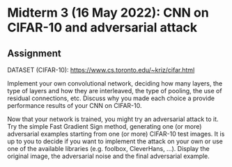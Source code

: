 # Midterm 3 (16 May 2022): CNN on CIFAR-10 and adversarial attack

## Assignment
DATASET (CIFAR-10): https://www.cs.toronto.edu/~kriz/cifar.html

Implement your own convolutional network, deciding how many layers, the type of layers and how they are interleaved, the type of pooling, the use of residual connections, etc. Discuss why you made each choice a provide performance results of your CNN on CIFAR-10.  

Now that your network is trained, you might try an adversarial attack to it. Try the simple Fast Gradient Sign method, generating one (or more) adversarial examples starting from one (or more) CIFAR-10 test images. It is up to you to decide if you want to implement the attack on your own or use one of the available libraries (e.g. foolbox,  CleverHans, ...). Display the original image, the adversarial noise and the final adversarial example. 
